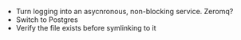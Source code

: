 * Turn logging into an asycnronous, non-blocking service. Zeromq?
* Switch to Postgres
* Verify the file exists before symlinking to it

